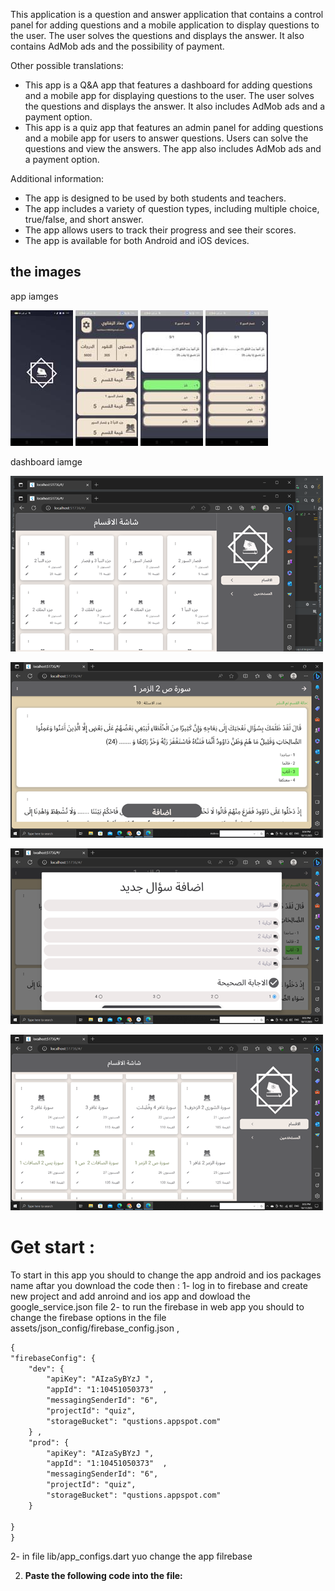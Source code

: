 This application is a question and answer application that contains a control panel for adding questions and a mobile application to display questions to the user. The user solves the questions and displays the answer. It also contains AdMob ads and the possibility of payment.

Other possible translations: 

* This app is a Q&A app that features a dashboard for adding questions and a mobile app for displaying questions to the user. The user solves the questions and displays the answer. It also includes AdMob ads and a payment option.
* This app is a quiz app that features an admin panel for adding questions and a mobile app for users to answer questions. Users can solve the questions and view the answers. The app also includes AdMob ads and a payment option.

Additional information:

* The app is designed to be used by both students and teachers.
* The app includes a variety of question types, including multiple choice, true/false, and short answer.
* The app allows users to track their progress and see their scores.
* The app is available for both Android and iOS devices.

## the images 

app iamges

![](https://github.com/zeftawyapps/quizs-game-app/blob/master/app%20image/Screenshot_2023-10-17-11-57-18-43_42c17d524df30ba81cdddad866a78249.jpg) ![](https://github.com/zeftawyapps/quizs-game-app/blob/master/app%20image/Screenshot_2023-11-26-22-25-58-97_42c17d524df30ba81cdddad866a78249.jpg) ![](https://github.com/zeftawyapps/quizs-game-app/blob/master/app%20image/Screenshot_2023-11-26-22-26-26-11_42c17d524df30ba81cdddad866a78249.jpg) ![](https://github.com/zeftawyapps/quizs-game-app/blob/master/app%20image/Screenshot_2023-11-26-22-26-23-09_42c17d524df30ba81cdddad866a78249.jpg) 

dashboard iamge 

![](https://github.com/zeftawyapps/quizs-game-app/blob/master/app%20image/d1.png) 

![](https://github.com/zeftawyapps/quizs-game-app/blob/master/app%20image/d2.png) 

![](https://github.com/zeftawyapps/quizs-game-app/blob/master/app%20image/d3.png) 

![](https://github.com/zeftawyapps/quizs-game-app/blob/master/app%20image/d4.png) 


# Get start : 
To start in this app you should to change the app android and ios packages name aftar you download the code  then : 
1- log in to firebase and create new project and add anroind and ios app and dowload the google_service.json file 
2- to run the firebase in web app you should to change the firebase options in the file  assets/json_config/firebase_config.json  , 
```markdown
{
"firebaseConfig": {
    "dev": {
        "apiKey": "AIzaSyBYzJ ",
        "appId": "1:10451050373"  ,
        "messagingSenderId": "6",
        "projectId": "quiz",
        "storageBucket": "qustions.appspot.com"
    } ,
    "prod": {
        "apiKey": "AIzaSyBYzJ ",
        "appId": "1:10451050373"  ,
        "messagingSenderId": "6",
        "projectId": "quiz",
        "storageBucket": "qustions.appspot.com"
    }

}
}
```
2- in file lib/app_configs.dart yuo change the app filrebase 





2. **Paste the following code into the file:**

   ```markdown
   ```




